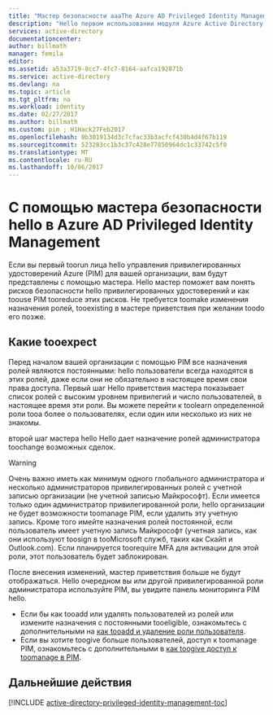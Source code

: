 ```yaml
---
title: "Мастер безопасности aaaThe Azure AD Privileged Identity Management"
description: "Hello первом использовании модуля Azure Active Directory Privileged Identity Management hello, откроется мастер, с помощью системы безопасности. В этой статье описаны шаги hello по с помощью мастера hello."
services: active-directory
documentationcenter: 
author: billmath
manager: femila
editor: 
ms.assetid: a53a3719-8cc7-4fc7-8164-aafca192871b
ms.service: active-directory
ms.devlang: na
ms.topic: article
ms.tgt_pltfrm: na
ms.workload: identity
ms.date: 02/27/2017
ms.author: billmath
ms.custom: pim ; H1Hack27Feb2017
ms.openlocfilehash: 0b3019134d3c7cfac33b3acfcf430b4d4f67b119
ms.sourcegitcommit: 523283cc1b3c37c428e77850964dc1c33742c5f0
ms.translationtype: MT
ms.contentlocale: ru-RU
ms.lasthandoff: 10/06/2017
---
```

# <a name="using-hello-security-wizard-in-azure-ad-privileged-identity-management"></a>С помощью мастера безопасности hello в Azure AD Privileged Identity Management 
Если вы первый toorun лица hello управления привилегированных удостоверений Azure (PIM) для вашей организации, вам будут представлены с помощью мастера. Hello мастер поможет вам понять рисков безопасности hello привилегированных удостоверений и как toouse PIM tooreduce этих рисков. Не требуется toomake изменения назначения ролей, tooexisting в мастере приветствия при желании toodo его позже.

## <a name="what-tooexpect"></a>Какие tooexpect
Перед началом вашей организации с помощью PIM все назначения ролей являются постоянными: hello пользователи всегда находятся в этих ролей, даже если они не обязательно в настоящее время свои права доступа.  Первый шаг Hello приветствия мастера показывает список ролей с высоким уровнем привилегий и число пользователей, в настоящее время эти роли. Вы можете перейти к toolearn определенной роли tooa более о пользователях, если один или несколько из них не знакомы.

второй шаг мастера hello Hello дает назначение ролей администратора toochange возможных сделок.  

> [!WARNING]
> Очень важно иметь как минимум одного глобального администратора и несколько администраторов привилегированных ролей с учетной записью организации (не учетной записью Майкрософт). Если имеется только один администратор привилегированной роли, hello организации не будет возможности toomanage PIM, если удалить эту учетную запись.
> Кроме того имейте назначения ролей постоянной, если пользователь имеет учетную запись Майкрософт (учетная запись, как они используют toosign в tooMicrosoft служб, таких как Скайп и Outlook.com). Если планируется toorequire MFA для активации для этой роли, этот пользователь будет заблокирован.
> 
> 

После внесения изменений, мастер приветствия больше не будут отображаться. Hello очередном вы или другой привилегированной роли администратора используйте PIM, вы увидите панель мониторинга PIM hello.  

* Если бы как tooadd или удалять пользователей из ролей или измените назначения с постоянными tooeligible, ознакомьтесь с дополнительными на [как tooadd и удаление роли пользователя](active-directory-privileged-identity-management-how-to-add-role-to-user.md).
* Если вы хотите toogive больше пользователей, доступ к toomanage PIM, ознакомьтесь с дополнительными в [как toogive доступ к toomanage в PIM](active-directory-privileged-identity-management-how-to-give-access-to-pim.md).

## <a name="next-steps"></a>Дальнейшие действия
[!INCLUDE [active-directory-privileged-identity-management-toc](../../includes/active-directory-privileged-identity-management-toc.md)]

